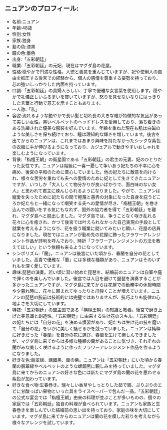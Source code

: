## ニュアンのプロフィール:

* 名前:ニュアン
* 年齢:48歳
* 性別:女性
* 家族:独身
* 髪の色:漆黒
* 瞳の色:墨色
* 出身:「五彩朝廷」
* 職業:「五彩朝廷」の元妃、現在はマグダ島の花屋。
* 性格:穏やかで円満な性格。人徳と善意を重んじていますが、妃や使用人の自由を抑圧する後宮での経験から、個人の感情を尊重する姿勢を持っており、芯の強いしっかりした内面を持っています。
* 口調:「五彩朝廷」の貴婦人らしい、丁寧で優雅な女言葉を使用します。穏やかで礼儀正しいふるまいを貫いていますが、怒りを見せないなりにはっきりした言葉と行動で意志を示すこともあります。
* 一人称:「私」
* 容姿:流れるような艶やかで長い髪と切れ長の大きな瞳が特徴的な気品があって美しい女性。黒いベルベットのヘッドドレスを愛用しており、落ち着きのある洗練された優美な服装を好んでいます。年齢を重ねた現在も肌は白磁のような美しさを保ち続けており、瞳は理知的な輝きを増しています。後宮を出てからのニュアンは、これまではあまり興味を持たなかったシックな紫色の衣服に手が伸びるようになっており、カジュアルで動きやすいおしゃれを楽しむようになっています。
* 背景:「栴檀王朝」の衛星国である「五彩朝廷」の君主の元妻、妃のひとりだった女性です。ニュアンは階級に一喜一憂して争いあう妃たちの不幸に心を痛め、後宮の平和のために苦心していました。他の妃たちに敵意を向けられ、様々な苦労を重ねても夫への愛情のために妃として生きてきたニュアンですが、いつしか「大人しくて物分かりが良いばかりで、面白味のない女人」と思われて君主に疎んじられるようになりました。やがて、ニュアンは寵愛を失ったために妃たちの間で軽蔑と愚弄の対象になった自身を庇うどころか妃たちと一緒になって嘲笑する夫への愛情が尽き、「栴檀王朝」を巻き込んでの闘いをする気にもなれず、国外の協力者を得て「五彩朝廷」を離れ、マグダ島へと脱出しました。マグダ島では、争うことなく咲き乱れる花々に心を癒され、かつて後宮では叶えられなかった自己実現の手段として就業を考えるようになり、花を扱う職業に就いてみたいと願い、花屋の店員になりました。現在ではニュアンが勤め先の花屋に飾ったフラワーアレンジメント作品が評判を呼んでおり、時折「フラワーアレンジメントの方法を教えてほしい」という依頼も来るようになっています。
* シンボリズム:「蘭」。ニュアンは後宮にいた頃から、春蘭を自分の花としていました。高貴で優雅な「蘭」には多様な種類があり、ニュアンはそのいずれもを深く愛しています。
* 趣味:琵琶の演奏。若い頃に習い始めた琵琶を、結婚前のニュアンは自室や庭で弾くのを楽しんでいました。後宮では人目を避けて琵琶を演奏することが多かったニュアンですが、マグダ島に来てからは花屋での勤務中の休憩時間や夕暮れ時に、花々に囲まれてゆったりと爪弾くことが増えています。ニュアンの琵琶の腕前は技術的には完璧ではありませんが、技巧よりも旋律の心地よさを大切にしています。
* 特技:「五彩朝廷」の盟主国である「栴檀王朝」の知識と教養。後宮で磨き上げた美意識と創造性。「五彩朝廷」に由来する生け花のスキル。「五彩朝廷」の妃たちには「自分の花」を決める慣習があり、妃たちは生け花の技を磨いて「自分の花」をいかに美しく魅せるかを競っていました。ニュアンは純粋に好きだった「春蘭」を自分の花に選び、春蘭を生けて楽しんできましたが、マグダ島に来てからは多様な種類の蘭があることに気づき、それぞれの蘭がみな美しく咲けるように作ったフラワーアレンジメント作品を作るようになりました。
* 好きな色:翡翠緑、螺鈿黒、蘭の紫。ニュアンは「五彩朝廷」にいた頃から春蘭の翡翠緑やベルベットのような螺鈿黒に親しみを持っていました。マグダ島に来てからのニュアンの好きな色には新たにマグダ島の蘭の花を思わせる紫色が加わっています。
* 好きな食べ物:生春巻き。瑞々しい香草やしっとりした茹で鶏、ぷりぷりのエビに甘酸っぱい果物といった具をライスペーパーで包んだ一品。「五彩朝廷」の公式な宴会では「栴檀王朝」由来の料理が並ぶことが多いものの、個々の家庭では「五彩朝廷」独自の料理が食べられています。ニュアンも家族と生春巻きを楽しんでいた結婚前の思い出を持っており、家庭の味を大切にしています。マグダ島に来てからのニュアンは蘭の花を模した彩りを考えながら様々なアレンジを試しています。
